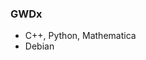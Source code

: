 <picture>
    <source media="(prefers-color-scheme: dark)" srcset="https://github-readme-stats.vercel.app/api?username=GWDx&show_icons=true&theme=radical&border_color=6f6f6f&custom_title=GitHub%20Stats">
    <img align="right" alt="" src="https://github-readme-stats.vercel.app/api?username=GWDx&show_icons=true&custom_title=GitHub%20Stats">
</picture>

<picture>
    <source media="(prefers-color-scheme: dark)" srcset="https://github-readme-stats.vercel.app/api/wakatime?langs_count=5&username=GWDx&theme=radical&border_color=6f6f6f">
    <img align="right" alt="" src="https://github-readme-stats.vercel.app/api/wakatime?langs_count=5&username=GWDx">
</picture>

<!-- <img align="right" alt="" src="https://github-readme-stats.vercel.app/api?username=GWDx&show_icons=true&custom_title=GitHub%20Stats">

<img align="right" alt="" src="https://github-readme-stats.vercel.app/api/wakatime?langs_count=5&username=GWDx"> -->


### GWDx

- C++, Python, Mathematica
- Debian
